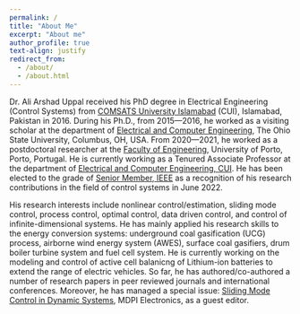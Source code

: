 ```yaml
---
permalink: /
title: "About Me"
excerpt: "About me"
author_profile: true
text-align: justify
redirect_from: 
  - /about/
  - /about.html
---
```

Dr. Ali Arshad Uppal received his PhD degree in Electrical Engineering (Control Systems) from [COMSATS University Islamabad](https://www.comsats.edu.pk/contactus.aspx) (CUI), Islamabad, Pakistan in 2016. During his Ph.D., from 2015—2016, he worked as a visiting scholar at the department of [Electrical and Computer Engineering](https://ece.osu.edu/), The Ohio State University, Columbus, OH, USA. From 2020—2021, he worked as a postdoctoral researcher at the [Faculty of Engineering](https://sigarra.up.pt/feup/en/web_page.inicial), University of Porto, Porto, Portugal. He is currently working as a Tenured Associate Professor at the department of [Electrical and Computer Engineering, CUI](http://ww2.comsats.edu.pk/faculty/FacultyDetails.aspx?Uid=22118). He has been elected to the grade of [Senior Member, IEEE](https://www.ieee.org/) as a recognition of his research contributions in the field of control systems in June 2022.

His research interests include nonlinear control/estimation, sliding mode control, process control, optimal control, data driven control, and control of infinite-dimensional systems. He has mainly applied his research skills to the energy conversion systems: underground coal gasification (UCG) process, airborne wind energy system (AWES), surface coal gasifiers, drum boiler turbine system and fuel cell system. He is currently working on the modeling and control of active cell balanicng of Lithium-ion batteries to extend the range of electric vehicles. So far, he has authored/co-authored a number of research papers in peer reviewed journals and international conferences. Moreover, he has managed a special issue: [Sliding Mode Control in Dynamic Systems](https://www.mdpi.com/journal/electronics/special_issues/Sliding_Mode_Control_in_Dynamic_Systems), MDPI Electronics, as a guest editor.
